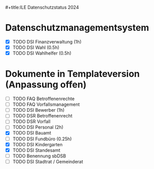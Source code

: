 #+title:ILE Datenschutzstatus 2024
# Datenschutzmanagementsystem
- [x] TODO DSI Finanzverwaltung (1h) 
- [x] TODO DSI Wahl (0.5h) 
- [x] TODO DSI Wahlhelfer (0.5h) 
# Dokumente in Templateversion (Anpassung offen)
- [ ] TODO FAQ Betroffenenrechte 
- [ ] TODO FAQ Vorfallsmanagement 
- [ ] TODO DSI Bewerber (1h) 
- [ ] TODO DSR Betroffenenrecht 
- [ ] TODO DSR Vorfall 
- [ ] TODO DSI Personal (2h) 
- [x] TODO DSI Bauamt 
- [ ] TODO DSI Fundbüro (0.25h) 
- [x] TODO DSI Kindergarten 
- [x] TODO DSI Standesamt 
- [ ] TODO Benennung sbDSB 
- [ ] TODO DSI Stadtrat / Gemeinderat 
